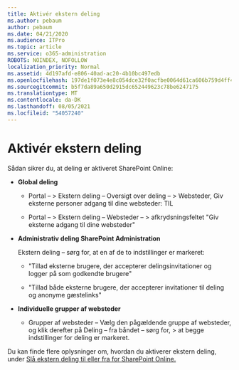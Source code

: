 ```yaml
---
title: Aktivér ekstern deling
ms.author: pebaum
author: pebaum
ms.date: 04/21/2020
ms.audience: ITPro
ms.topic: article
ms.service: o365-administration
ROBOTS: NOINDEX, NOFOLLOW
localization_priority: Normal
ms.assetid: 4d197afd-e806-40ad-ac20-4b10bc497edb
ms.openlocfilehash: 197de1f073e4e8c054dce32f0acfbe0064d61ca606b759d4ff45e0bc8a4b5cab
ms.sourcegitcommit: b5f7da89a650d2915dc652449623c78be6247175
ms.translationtype: MT
ms.contentlocale: da-DK
ms.lasthandoff: 08/05/2021
ms.locfileid: "54057240"
---
```

# <a name="enable-external-sharing"></a>Aktivér ekstern deling

 Sådan sikrer du, at deling er aktiveret SharePoint Online:
  
- **Global deling**
    
  - Portal – \> Ekstern deling – Oversigt over deling – \> Websteder, Giv eksterne personer adgang til dine websteder: TIL
    
  - Portal – \> Ekstern deling – Websteder – \> afkrydsningsfeltet "Giv eksterne adgang til dine websteder"
    
- **Administrativ deling SharePoint Administration**
    
    Ekstern deling – sørg for, at en af de to indstillinger er markeret:
    
  - "Tillad eksterne brugere, der accepterer delingsinvitationer og logger på som godkendte brugere"
    
  - "Tillad både eksterne brugere, der accepterer invitationer til deling og anonyme gæstelinks"
    
- **Individuelle grupper af websteder**
    
  - Grupper af websteder – Vælg den pågældende gruppe af websteder, og klik derefter på Deling – fra båndet – sørg for, \> at begge indstillinger for deling er markeret.
    
Du kan finde flere oplysninger om, hvordan du aktiverer ekstern deling, under [Slå ekstern deling til eller fra for SharePoint Online.](https://go.microsoft.com/fwlink/?linkid=2047681&amp;clcid=0x409)
  

